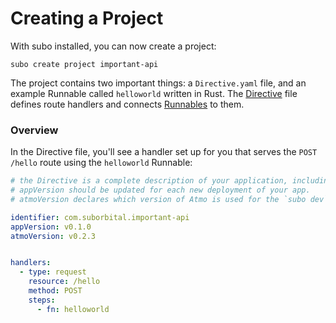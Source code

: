 # Creating a Project

With subo installed, you can now create a project:

```text
subo create project important-api
```

The project contains two important things: a `Directive.yaml` file, and an example Runnable called `helloworld` written in Rust. The [Directive](../concepts/the-directive.md) file defines route handlers and connects [Runnables](../concepts/runnables.md) to them.

### Overview

In the Directive file, you'll see a handler set up for you that serves the `POST /hello` route using the `helloworld` Runnable:

```yaml
# the Directive is a complete description of your application, including all of its business logic.
# appVersion should be updated for each new deployment of your app.
# atmoVersion declares which version of Atmo is used for the `subo dev` command.

identifier: com.suborbital.important-api
appVersion: v0.1.0
atmoVersion: v0.2.3


handlers:
  - type: request
    resource: /hello
    method: POST
    steps:
      - fn: helloworld
```

